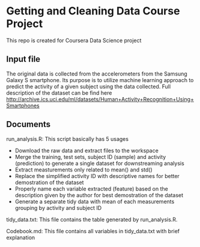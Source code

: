 
# Getting and Cleaning Data Course Project
This repo is created for Coursera Data Science project
## Input file

The original data is collected from the accelerometers from the Samsung Galaxy S smartphone. Its purpose is to utilize machine learning approach to predict the activity of a given subject using the data collected.
Full description of the dataset can be find here <http://archive.ics.uci.edu/ml/datasets/Human+Activity+Recognition+Using+Smartphones>

## Documents
run_analysis.R: This script basically has 5 usages
* Download the raw data and extract files to the workspace
* Merge the training, test sets, subject ID (sample) and activity (prediction) to generate a single dataset for downstreaming analysis
* Extract measturements only related to mean() and std()
* Replace the simplified activity ID with descriptive names for better demostration of the dataset
* Properly name each variable extracted (feature) based on the description given by the author for best demostration of the dataset
* Generate a separate tidy data with mean of each measurements grouping by activity and subject ID

tidy_data.txt: This file contains the table generated by run_analysis.R. 

Codebook.md: This file contains all variables in tidy_data.txt with brief explanation

